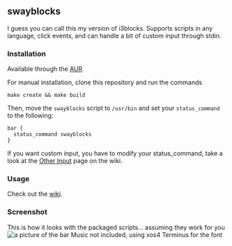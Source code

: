 ## swayblocks
I guess you can call this my version of i3blocks. Supports scripts in any language, click events, and can handle a bit of custom input through stdin.

### Installation
Available through the [AUR](https://aur.archlinux.org/packages/swayblocks/)

For manual installation, clone this repository and run the commands
```
make create && make build
```
Then, move the `swayblocks` script to `/usr/bin` and set your `status_command` to the following:
```config
bar {
  status_command swayblocks
}
```
If you want custom input, you have to modify your status_command, take a look at the [Other Input](https://github.com/rei2hu/swayblocks/wiki/Other-Input) page on the wiki.

### Usage
Check out the [wiki](https://github.com/rei2hu/swayblocks/wiki).

### Screenshot
This is how it looks with the packaged scripts... assuming they work for you
![a picture of the bar](https://i.imgur.com/46pFMLg.png)
Music not included, using xos4 Terminus for the font
